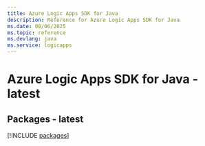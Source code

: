 ```yaml
---
title: Azure Logic Apps SDK for Java
description: Reference for Azure Logic Apps SDK for Java
ms.date: 08/06/2025
ms.topic: reference
ms.devlang: java
ms.service: logicapps
---
```

# Azure Logic Apps SDK for Java - latest
## Packages - latest
[!INCLUDE [packages](logic-apps-index.md)]